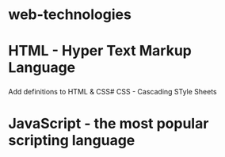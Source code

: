 # web-technologies

# HTML - Hyper Text Markup Language

### <!DOCTYPE html>
### <html>
###     <head>
###         <meta charset="utf-8">
###         <meta http-equiv="X-UA-Compatible" content="IE=edge">
###         <title></title>
###         <meta name="description" content="">
###         <meta name="viewport" content="width=device-width, initial-scale=1">
###         <link rel="stylesheet" href="">
###     </head>
###     <body>
      
        
 ###        <script src="" async defer></script>
###     </body> 
### </html>
Add definitions to HTML & CSS# CSS - Cascading STyle Sheets

# JavaScript - the most popular scripting language
